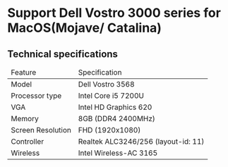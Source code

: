 <h1>Support Dell Vostro 3000 series for MacOS(Mojave/ Catalina)</h1>
<h2>Technical specifications</h2>
<table>
  <thead>
    <tr>
      <td>Feature</td>
      <td>Specification</td>
    </tr>
  </thead>
  <tbody>
    <tr>
      <td>Model</td>
      <td>Dell Vostro 3568</td>
    </tr>
    <tr>
      <td>Processor type</td>
      <td>Intel Core i5 7200U</td>
    </tr>
     <tr>
      <td>VGA</td>
      <td>Intel HD Graphics 620</td>
    </tr>
    <tr>
      <td>Memory</td>
      <td>8GB (DDR4 2400MHz)</td>
    </tr>
    <tr>
      <td>Screen Resolution</td>
      <td>FHD (1920x1080)</td>
    </tr>
    <tr>
      <td>Controller</td>
      <td>Realtek ALC3246/256 (layout-id: 11)</td>
    </tr>
    <tr>
      <td>Wireless</td>
      <td>Intel Wireless-AC 3165</td>
    </tr>
  </tbody>
</table>
